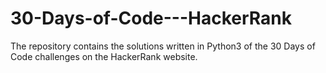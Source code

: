 # 30-Days-of-Code---HackerRank
The repository contains the solutions written in Python3 of the 30 Days of Code challenges on the HackerRank website.
